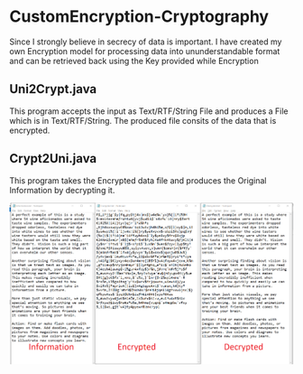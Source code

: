 # CustomEncryption-Cryptography
Since I strongly believe in secrecy of data is important. I have created my own Encryption model for processing data into ununderstandable format and can be retrieved back using the Key provided while Encryption
## Uni2Crypt.java 

This program accepts the input as Text/RTF/String File and produces a File which is in Text/RTF/String.
The produced file consits of the data that is encrypted.

## Crypt2Uni.java

This program takes the Encrypted data file and produces the Original Information by decrypting it.

![Encryption Test](https://github.com/KrishnaManohar1997/CustomEncryption-Cryptography/blob/master/Screenshot%20(100).png)
